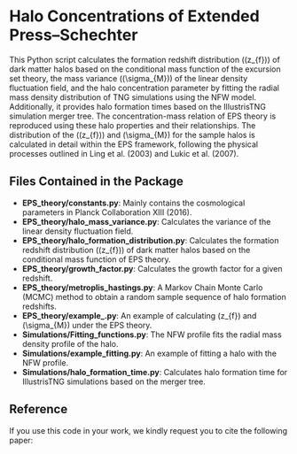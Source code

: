 # Halo Concentrations of Extended Press–Schechter

This Python script calculates the formation redshift distribution (\(z_{f}\)) of dark matter halos based on the conditional mass function of the excursion set theory, the mass variance (\(\sigma_{M}\)) of the linear density fluctuation field, and the halo concentration parameter by fitting the radial mass density distribution of TNG simulations using the NFW model. Additionally, it provides halo formation times based on the IllustrisTNG simulation merger tree. The concentration-mass relation of EPS theory is reproduced using these halo properties and their relationships. The distribution of the (\(z_{f}\)) and \(\sigma_{M}\) for the sample halos is calculated in detail within the EPS framework, following the physical processes outlined in Ling et al. (2003) and Lukic et al. (2007).

## Files Contained in the Package

- **EPS_theory/constants.py**: Mainly contains the cosmological parameters in Planck Collaboration XIII (2016).
- **EPS_theory/halo_mass_variance.py**: Calculates the variance of the linear density fluctuation field.
- **EPS_theory/halo_formation_distribution.py**: Calculates the formation redshift distribution (\(z_{f}\)) of dark matter halos based on the conditional mass function of EPS theory.
- **EPS_theory/growth_factor.py**: Calculates the growth factor for a given redshift.
- **EPS_theory/metroplis_hastings.py**: A Markov Chain Monte Carlo (MCMC) method to obtain a random sample sequence of halo formation redshifts.
- **EPS_theory/example_.py**: An example of calculating \(z_{f}\) and \(\sigma_{M}\) under the EPS theory.
- **Simulations/Fitting_functions.py**: The NFW profile fits the radial mass density profile of the halo.
- **Simulations/example_fitting.py**: An example of fitting a halo with the NFW profile.
- **Simulations/halo_formation_time.py**: Calculates halo formation time for IllustrisTNG simulations based on the merger tree.

## Reference

If you use this code in your work, we kindly request you to cite the following paper:
